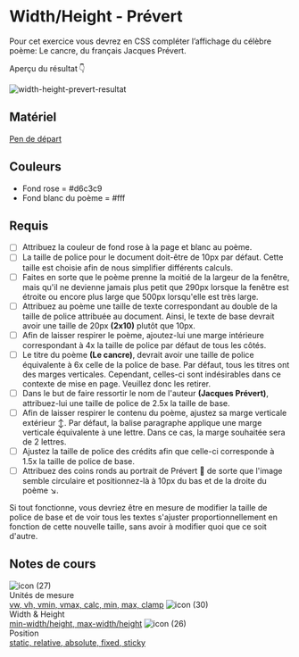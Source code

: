 # Width/Height - Prévert

Pour cet exercice vous devrez en CSS compléter l’affichage du célèbre poème: Le cancre, du français Jacques Prévert.

Aperçu du résultat 👇

![width-height-prevert-resultat](https://github.com/user-attachments/assets/0ca021d4-1a2f-4fc3-bfdb-54948ffa46f0)

## Matériel

[Pen de départ](https://codepen.io/tim-momo/pen/abjKVaQ?editors=1100)

## Couleurs
-  Fond rose = #d6c3c9
-  Fond blanc du poème = #fff

## Requis

* [ ] Attribuez la couleur de fond rose à la page et blanc au poème.
* [ ] La taille de police pour le document doit-être de 10px par défaut. Cette taille est choisie afin de nous simplifier différents calculs.
* [ ] Faites en sorte que le poème prenne la moitié de la largeur de la fenêtre, mais qu'il ne devienne jamais plus petit que 290px lorsque la fenêtre est étroite ou encore plus large que 500px lorsqu'elle est très large.
* [ ] Attribuez au poème une taille de texte correspondant au double de la taille de police attribuée au document. Ainsi, le texte de base devrait avoir une taille de 20px <b>(2x10)</b> plutôt que 10px.
* [ ] Afin de laisser respirer le poème, ajoutez-lui une marge intérieure correspondant à 4x la taille de police par défaut de tous les côtés.
* [ ] Le titre du poème <b>(Le cancre)</b>, devrait avoir une taille de police équivalente à 6x celle de la police de base. Par défaut, tous les titres ont des marges verticales. Cependant, celles-ci sont indésirables dans ce contexte de mise en page. Veuillez donc les retirer.
* [ ] Dans le but de faire ressortir le nom de l'auteur <b>(Jacques Prévert)</b>, attribuez-lui une taille de police de 2.5x la taille de base.
* [ ] Afin de laisser respirer le contenu du poème, ajustez sa marge verticale extérieur ↕️. Par défaut, la balise paragraphe applique une marge verticale équivalente à une lettre. Dans ce cas, la marge souhaitée sera de 2 lettres.
* [ ] Ajustez la taille de police des crédits afin que celle-ci corresponde à 1.5x la taille de police de base.
* [ ] Attribuez des coins ronds au portrait de Prévert 🌄 de sorte que l'image semble circulaire et positionnez-là à 10px du bas et de la droite du poème ↘️.

Si tout fonctionne, vous devriez être en mesure de modifier la taille de police de base et de voir tous les textes s'ajuster proportionnellement en fonction de cette nouvelle taille, sans avoir à modifier quoi que ce soit d'autre.


## Notes de cours

![icon (27)](https://github.com/user-attachments/assets/49b2296c-e8b5-4fd3-a964-9ff011fb69c4)<br> Unités de mesure <br> [vw, vh, vmin, vmax, calc, min, max, clamp](https://tim-montmorency.com/compendium/582-111%E2%80%93web1/css/unites-de-mesures.html)
![icon (30)](https://github.com/user-attachments/assets/598704e7-21b0-4b1d-b31b-f553b0c4e2d8)<br> Width & Height <br> [min-width/height, max-width/height](https://tim-montmorency.com/compendium/582-111%E2%80%93web1/css/width-height.html)
![icon (26)](https://github.com/user-attachments/assets/c9bb1178-37aa-4a3e-bbcd-d40cddf45e66)<br> Position <br> [static, relative, absolute, fixed, sticky](https://tim-montmorency.com/compendium/582-111%E2%80%93web1/css/position.html)

